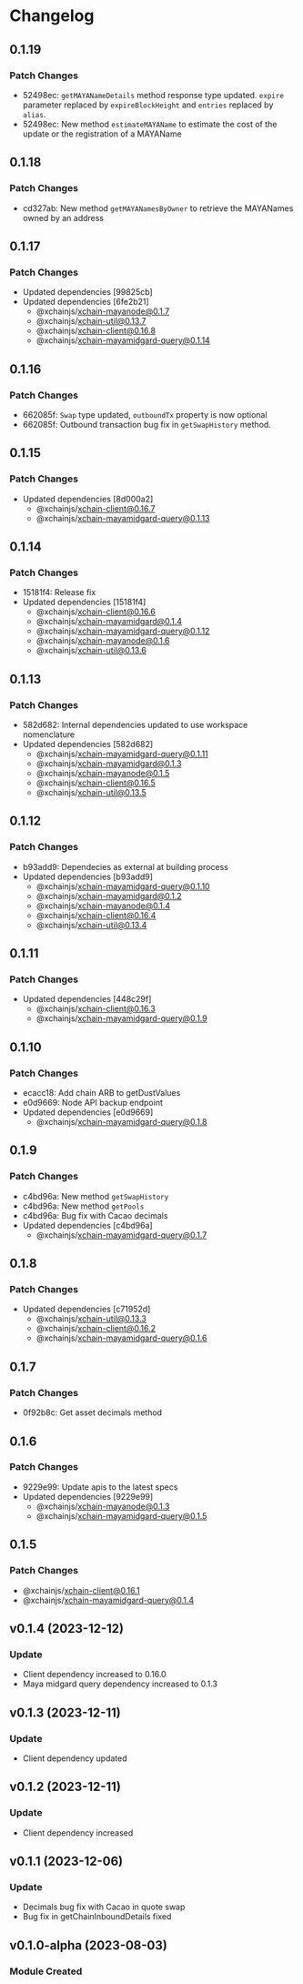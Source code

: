 # Changelog

## 0.1.19

### Patch Changes

- 52498ec: `getMAYANameDetails` method response type updated. `expire` parameter replaced by `expireBlockHeight` and `entries` replaced by `alias`.
- 52498ec: New method `estimateMAYAName` to estimate the cost of the update or the registration of a MAYAName

## 0.1.18

### Patch Changes

- cd327ab: New method `getMAYANamesByOwner` to retrieve the MAYANames owned by an address

## 0.1.17

### Patch Changes

- Updated dependencies [99825cb]
- Updated dependencies [6fe2b21]
  - @xchainjs/xchain-mayanode@0.1.7
  - @xchainjs/xchain-util@0.13.7
  - @xchainjs/xchain-client@0.16.8
  - @xchainjs/xchain-mayamidgard-query@0.1.14

## 0.1.16

### Patch Changes

- 662085f: `Swap` type updated, `outboundTx` property is now optional
- 662085f: Outbound transaction bug fix in `getSwapHistory` method.

## 0.1.15

### Patch Changes

- Updated dependencies [8d000a2]
  - @xchainjs/xchain-client@0.16.7
  - @xchainjs/xchain-mayamidgard-query@0.1.13

## 0.1.14

### Patch Changes

- 15181f4: Release fix
- Updated dependencies [15181f4]
  - @xchainjs/xchain-client@0.16.6
  - @xchainjs/xchain-mayamidgard@0.1.4
  - @xchainjs/xchain-mayamidgard-query@0.1.12
  - @xchainjs/xchain-mayanode@0.1.6
  - @xchainjs/xchain-util@0.13.6

## 0.1.13

### Patch Changes

- 582d682: Internal dependencies updated to use workspace nomenclature
- Updated dependencies [582d682]
  - @xchainjs/xchain-mayamidgard-query@0.1.11
  - @xchainjs/xchain-mayamidgard@0.1.3
  - @xchainjs/xchain-mayanode@0.1.5
  - @xchainjs/xchain-client@0.16.5
  - @xchainjs/xchain-util@0.13.5

## 0.1.12

### Patch Changes

- b93add9: Dependecies as external at building process
- Updated dependencies [b93add9]
  - @xchainjs/xchain-mayamidgard-query@0.1.10
  - @xchainjs/xchain-mayamidgard@0.1.2
  - @xchainjs/xchain-mayanode@0.1.4
  - @xchainjs/xchain-client@0.16.4
  - @xchainjs/xchain-util@0.13.4

## 0.1.11

### Patch Changes

- Updated dependencies [448c29f]
  - @xchainjs/xchain-client@0.16.3
  - @xchainjs/xchain-mayamidgard-query@0.1.9

## 0.1.10

### Patch Changes

- ecacc18: Add chain ARB to getDustValues
- e0d9669: Node API backup endpoint
- Updated dependencies [e0d9669]
  - @xchainjs/xchain-mayamidgard-query@0.1.8

## 0.1.9

### Patch Changes

- c4bd96a: New method `getSwapHistory`
- c4bd96a: New method `getPools`
- c4bd96a: Bug fix with Cacao decimals
- Updated dependencies [c4bd96a]
  - @xchainjs/xchain-mayamidgard-query@0.1.7

## 0.1.8

### Patch Changes

- Updated dependencies [c71952d]
  - @xchainjs/xchain-util@0.13.3
  - @xchainjs/xchain-client@0.16.2
  - @xchainjs/xchain-mayamidgard-query@0.1.6

## 0.1.7

### Patch Changes

- 0f92b8c: Get asset decimals method

## 0.1.6

### Patch Changes

- 9229e99: Update apis to the latest specs
- Updated dependencies [9229e99]
  - @xchainjs/xchain-mayanode@0.1.3
  - @xchainjs/xchain-mayamidgard-query@0.1.5

## 0.1.5

### Patch Changes

- @xchainjs/xchain-client@0.16.1
- @xchainjs/xchain-mayamidgard-query@0.1.4

## v0.1.4 (2023-12-12)

### Update

- Client dependency increased to 0.16.0
- Maya midgard query dependency increased to 0.1.3

## v0.1.3 (2023-12-11)

### Update

- Client dependency updated

## v0.1.2 (2023-12-11)

### Update

- Client dependency increased

## v0.1.1 (2023-12-06)

### Update

- Decimals bug fix with Cacao in quote swap
- Bug fix in getChainInboundDetails fixed

## v0.1.0-alpha (2023-08-03)

### Module Created
